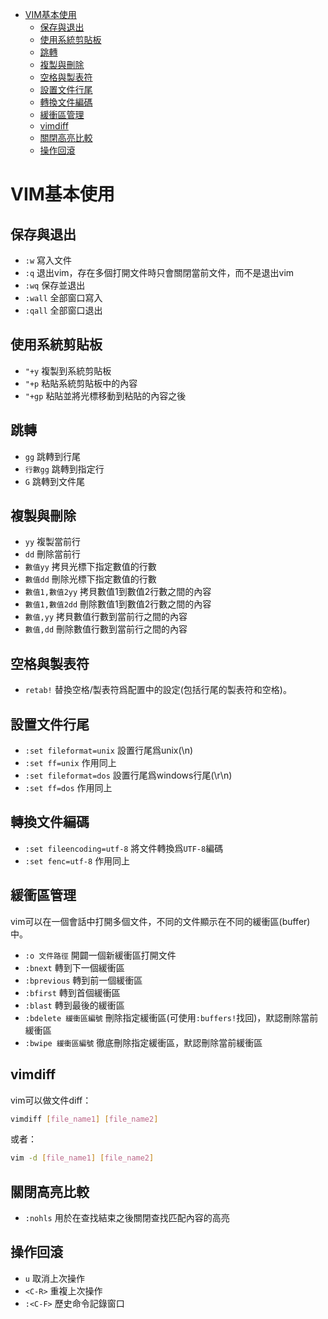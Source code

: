 <!-- TOC -->

- [VIM基本使用](#vim基本使用)
	- [保存與退出](#保存與退出)
	- [使用系統剪貼板](#使用系統剪貼板)
	- [跳轉](#跳轉)
	- [複製與刪除](#複製與刪除)
	- [空格與製表符](#空格與製表符)
	- [設置文件行尾](#設置文件行尾)
	- [轉換文件編碼](#轉換文件編碼)
	- [緩衝區管理](#緩衝區管理)
	- [vimdiff](#vimdiff)
	- [關閉高亮比較](#關閉高亮比較)
	- [操作回滾](#操作回滾)

<!-- /TOC -->



# VIM基本使用

## 保存與退出
- `:w` 寫入文件
- `:q` 退出vim，存在多個打開文件時只會關閉當前文件，而不是退出vim
- `:wq` 保存並退出
- `:wall` 全部窗口寫入
- `:qall` 全部窗口退出

## 使用系統剪貼板
- `"+y` 複製到系統剪貼板
- `"+p` 粘貼系統剪貼板中的內容
- `"+gp` 粘貼並將光標移動到粘貼的內容之後

## 跳轉
- `gg` 跳轉到行尾
- `行數gg` 跳轉到指定行
- `G` 跳轉到文件尾

## 複製與刪除
- `yy` 複製當前行
- `dd` 刪除當前行
- `數值yy` 拷貝光標下指定數值的行數
- `數值dd` 刪除光標下指定數值的行數
- `數值1,數值2yy` 拷貝數值1到數值2行數之間的內容
- `數值1,數值2dd` 刪除數值1到數值2行數之間的內容
- `數值,yy` 拷貝數值行數到當前行之間的內容
- `數值,dd` 刪除數值行數到當前行之間的內容

## 空格與製表符
- `retab!` 替換空格/製表符爲配置中的設定(包括行尾的製表符和空格)。

## 設置文件行尾
- `:set fileformat=unix` 設置行尾爲unix(\n)
- `:set ff=unix` 作用同上
- `:set fileformat=dos` 設置行尾爲windows行尾(\r\n)
- `:set ff=dos` 作用同上

## 轉換文件編碼
- `:set fileencoding=utf-8` 將文件轉換爲`UTF-8`編碼
- `:set fenc=utf-8` 作用同上

## 緩衝區管理
vim可以在一個會話中打開多個文件，不同的文件顯示在不同的緩衝區(buffer)中。

- `:o 文件路徑` 開闢一個新緩衝區打開文件
- `:bnext` 轉到下一個緩衝區
- `:bprevious` 轉到前一個緩衝區
- `:bfirst` 轉到首個緩衝區
- `:blast` 轉到最後的緩衝區
- `:bdelete 緩衝區編號` 刪除指定緩衝區(可使用`:buffers!`找回)，默認刪除當前緩衝區
- `:bwipe 緩衝區編號` 徹底刪除指定緩衝區，默認刪除當前緩衝區

## vimdiff
vim可以做文件diff：

```sh
vimdiff [file_name1] [file_name2]
```

或者：

```sh
vim -d [file_name1] [file_name2]
```

## 關閉高亮比較
- `:nohls` 用於在查找結束之後關閉查找匹配內容的高亮

## 操作回滾
- `u` 取消上次操作
- `<C-R>` 重複上次操作
- `:<C-F>` 歷史命令記錄窗口

